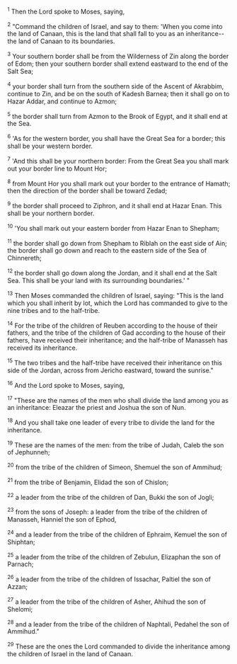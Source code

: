 <sup>1</sup> 
Then the Lord spoke to Moses, saying, 

<sup>2</sup> 
"Command the children of Israel, and say to them: 'When you come into the land of Canaan, this is the land that shall fall to you as an inheritance--the land of Canaan to its boundaries. 

<sup>3</sup> 
Your southern border shall be from the Wilderness of Zin along the border of Edom; then your southern border shall extend eastward to the end of the Salt Sea; 

<sup>4</sup> 
your border shall turn from the southern side of the Ascent of Akrabbim, continue to Zin, and be on the south of Kadesh Barnea; then it shall go on to Hazar Addar, and continue to Azmon; 

<sup>5</sup> 
the border shall turn from Azmon to the Brook of Egypt, and it shall end at the Sea. 

<sup>6</sup> 
'As for the western border, you shall have the Great Sea for a border; this shall be your western border. 

<sup>7</sup> 
'And this shall be your northern border: From the Great Sea you shall mark out your border line to Mount Hor; 

<sup>8</sup> 
from Mount Hor you shall mark out your border to the entrance of Hamath; then the direction of the border shall be toward Zedad; 

<sup>9</sup> 
the border shall proceed to Ziphron, and it shall end at Hazar Enan. This shall be your northern border. 

<sup>10</sup> 
'You shall mark out your eastern border from Hazar Enan to Shepham; 

<sup>11</sup> 
the border shall go down from Shepham to Riblah on the east side of Ain; the border shall go down and reach to the eastern side of the Sea of Chinnereth; 

<sup>12</sup> 
the border shall go down along the Jordan, and it shall end at the Salt Sea. This shall be your land with its surrounding boundaries.' " 

<sup>13</sup> 
Then Moses commanded the children of Israel, saying: "This is the land which you shall inherit by lot, which the Lord has commanded to give to the nine tribes and to the half-tribe. 

<sup>14</sup> 
For the tribe of the children of Reuben according to the house of their fathers, and the tribe of the children of Gad according to the house of their fathers, have received their inheritance; and the half-tribe of Manasseh has received its inheritance. 

<sup>15</sup> 
The two tribes and the half-tribe have received their inheritance on this side of the Jordan, across from Jericho eastward, toward the sunrise." 

<sup>16</sup> 
And the Lord spoke to Moses, saying, 

<sup>17</sup> 
"These are the names of the men who shall divide the land among you as an inheritance: Eleazar the priest and Joshua the son of Nun. 

<sup>18</sup> 
And you shall take one leader of every tribe to divide the land for the inheritance. 

<sup>19</sup> 
These are the names of the men: from the tribe of Judah, Caleb the son of Jephunneh; 

<sup>20</sup> 
from the tribe of the children of Simeon, Shemuel the son of Ammihud; 

<sup>21</sup> 
from the tribe of Benjamin, Elidad the son of Chislon; 

<sup>22</sup> 
a leader from the tribe of the children of Dan, Bukki the son of Jogli; 

<sup>23</sup> 
from the sons of Joseph: a leader from the tribe of the children of Manasseh, Hanniel the son of Ephod, 

<sup>24</sup> 
and a leader from the tribe of the children of Ephraim, Kemuel the son of Shiphtan; 

<sup>25</sup> 
a leader from the tribe of the children of Zebulun, Elizaphan the son of Parnach; 

<sup>26</sup> 
a leader from the tribe of the children of Issachar, Paltiel the son of Azzan; 

<sup>27</sup> 
a leader from the tribe of the children of Asher, Ahihud the son of Shelomi; 

<sup>28</sup> 
and a leader from the tribe of the children of Naphtali, Pedahel the son of Ammihud." 

<sup>29</sup> 
These are the ones the Lord commanded to divide the inheritance among the children of Israel in the land of Canaan.